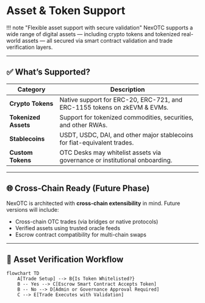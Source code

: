 # Asset & Token Support

!!! note "Flexible asset support with secure validation"
    NexOTC supports a wide range of digital assets — including crypto tokens and tokenized real-world assets — all secured via smart contract validation and trade verification layers.

---

<h2>✅ What’s Supported?</h2>

| Category              | Description                                                                 |
|-----------------------|-----------------------------------------------------------------------------|
| **Crypto Tokens**     | Native support for ERC-20, ERC-721, and ERC-1155 tokens on zkEVM & EVMs.   |
| **Tokenized Assets**  | Support for tokenized commodities, securities, and other RWAs.             |
| **Stablecoins**       | USDT, USDC, DAI, and other major stablecoins for fiat-equivalent trades.   |
| **Custom Tokens**     | OTC Desks may whitelist assets via governance or institutional onboarding. |

---

<h2>🌐 Cross-Chain Ready (Future Phase)</h2>

NexOTC is architected with **cross-chain extensibility** in mind. Future versions will include:

- Cross-chain OTC trades (via bridges or native protocols)
- Verified assets using trusted oracle feeds
- Escrow contract compatibility for multi-chain swaps

---

<h2>🔐 Asset Verification Workflow</h2>

```mermaid
flowchart TD
    A[Trade Setup] --> B{Is Token Whitelisted?}
    B -- Yes --> C[Escrow Smart Contract Accepts Token]
    B -- No --> D[Admin or Governance Approval Required]
    C --> E[Trade Executes with Validation]
```

